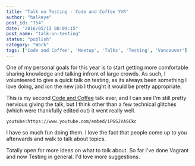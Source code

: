 ```yaml
---
title: "Talk on Testing - Code and Coffee YVR"
author: "halkeye"
post_id: "754"
date: "2016/05/13 08:09:15"
post_name: "talk-on-testing"
status: "publish"
category: "Work"
tags: ['Code and Coffee', 'Meetup', 'Talks', 'Testing', 'Vancouver']
---
```


One of my personal goals for this year is to start getting more comfortable sharing knowledge and talking infront of large crowds. As such, I volunteered to give a quick talk on testing, as its always been something I love doing, and ion the new job I thought it would be pretty appropriate.

This is my second [Code and Coffee](https://www.meetup.com/Code-Coffee-Vancouver/) talk ever, and I can see I'm still pretty nervious giving the talk, but I think other than a few technical glitches (which were thankfully edited out) it went really well.

`youtube:https://www.youtube.com/embed/iPGSJVASCkc`

I have so much fun doing them. I love the fact that people come up to you afterwards and walk to talk about topics.

Totally open for more ideas on what to talk about. So far I've done Vagrant and now Testing in general. I'd love more suggestions.
